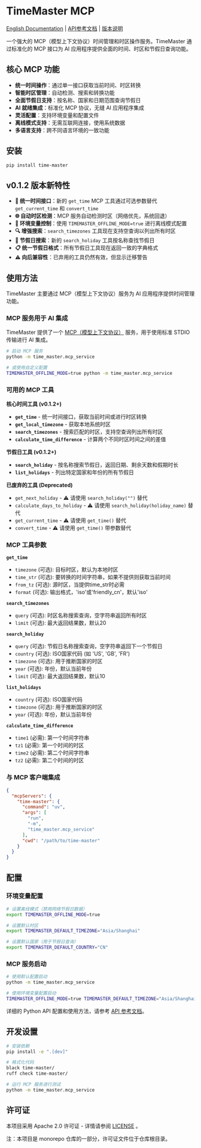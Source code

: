 # TimeMaster MCP

[English Documentation](README.md) | [API参考文档](API_REFERENCE.md) | [版本说明](RELEASE_NOTES.md)

一个强大的 MCP（模型上下文协议）时间管理和时区操作服务。TimeMaster 通过标准化的 MCP 接口为 AI 应用程序提供全面的时间、时区和节假日查询功能。

## 核心 MCP 功能

- **统一时间操作**：通过单一接口获取当前时间、时区转换
- **智能时区管理**：自动检测、搜索和转换功能
- **全面节假日支持**：按名称、国家和日期范围查询节假日
- **AI 就绪集成**：标准化 MCP 协议，无缝 AI 应用程序集成
- **灵活配置**：支持环境变量和配置文件
- **离线模式支持**：无需互联网连接，使用系统数据
- **多语言支持**：跨不同语言环境的一致功能

## 安装

```bash
pip install time-master
```

## v0.1.2 版本新特性

- **🔄 统一时间接口**：新的 `get_time` MCP 工具通过可选参数替代 `get_current_time` 和 `convert_time`
- **🌐 自动时区检测**：MCP 服务自动检测时区（网络优先，系统回退）
- **🔧 环境变量控制**：使用 `TIMEMASTER_OFFLINE_MODE=true` 进行离线模式配置
- **🔍 增强搜索**：`search_timezones` 工具现在支持空查询以列出所有时区
- **🎉 节假日搜索**：新的 `search_holiday` 工具按名称查找节假日
- **📋 统一节假日格式**：所有节假日工具现在返回一致的字典格式
- **⚠️ 向后兼容性**：已弃用的工具仍然有效，但显示迁移警告

## 使用方法

TimeMaster 主要通过 MCP（模型上下文协议）服务为 AI 应用程序提供时间管理功能。

### MCP 服务用于 AI 集成

TimeMaster 提供了一个 [MCP（模型上下文协议）](https://modelcontextprotocol.io/) 服务，用于使用标准 STDIO 传输进行 AI 集成。

```bash
# 启动 MCP 服务
python -m time_master.mcp_service

# 或使用自定义配置
TIMEMASTER_OFFLINE_MODE=true python -m time_master.mcp_service
```

### 可用的 MCP 工具

**核心时间工具 (v0.1.2+)**

- **`get_time`** - 统一时间接口，获取当前时间或进行时区转换
- **`get_local_timezone`** - 获取本地系统时区
- **`search_timezones`** - 搜索匹配的时区，支持空查询列出所有时区
- **`calculate_time_difference`** - 计算两个不同时区时间之间的差值

**节假日工具 (v0.1.2+)**

- **`search_holiday`** - 按名称搜索节假日，返回日期、剩余天数和假期时长
- **`list_holidays`** - 列出特定国家和年份的所有节假日

**已废弃的工具 (Deprecated)**

- `get_next_holiday` - ⚠️ 请使用 `search_holiday("")` 替代
- `calculate_days_to_holiday` - ⚠️ 请使用 `search_holiday(holiday_name)` 替代
- `get_current_time` - ⚠️ 请使用 `get_time()` 替代
- `convert_time` - ⚠️ 请使用 `get_time()` 带参数替代

### MCP 工具参数

**`get_time`**

- `timezone` (可选): 目标时区，默认为本地时区
- `time_str` (可选): 要转换的时间字符串，如果不提供则获取当前时间
- `from_tz` (可选): 源时区，当提供time_str时必需
- `format` (可选): 输出格式，'iso'或'friendly_cn'，默认'iso'

**`search_timezones`**

- `query` (可选): 时区名称搜索查询，空字符串返回所有时区
- `limit` (可选): 最大返回结果数，默认20

**`search_holiday`**

- `query` (可选): 节假日名称搜索查询，空字符串返回下一个节假日
- `country` (可选): ISO国家代码 (如 'US', 'GB', 'FR')
- `timezone` (可选): 用于推断国家的时区
- `year` (可选): 年份，默认当前年份
- `limit` (可选): 最大返回结果数，默认10

**`list_holidays`**

- `country` (可选): ISO国家代码
- `timezone` (可选): 用于推断国家的时区
- `year` (可选): 年份，默认当前年份

**`calculate_time_difference`**

- `time1` (必需): 第一个时间字符串
- `tz1` (必需): 第一个时间的时区
- `time2` (必需): 第二个时间字符串
- `tz2` (必需): 第二个时间的时区

### 与 MCP 客户端集成

```json
{
  "mcpServers": {
    "time-master": {
      "command": "uv",
      "args": [
        "run",
        "-m",
        "time_master.mcp_service"
      ],
      "cwd": "/path/to/time-master"
    }
  }
}
```

## 配置

### 环境变量配置

```bash
# 设置离线模式（禁用网络节假日数据）
export TIMEMASTER_OFFLINE_MODE=true

# 设置默认时区
export TIMEMASTER_DEFAULT_TIMEZONE="Asia/Shanghai"

# 设置默认国家（用于节假日查询）
export TIMEMASTER_DEFAULT_COUNTRY="CN"
```

### MCP 服务启动

```bash
# 使用默认配置启动
python -m time_master.mcp_service

# 使用环境变量配置启动
TIMEMASTER_OFFLINE_MODE=true TIMEMASTER_DEFAULT_TIMEZONE="Asia/Shanghai" python -m time_master.mcp_service
```

详细的 Python API 配置和使用方法，请参考 [API 参考文档](API_REFERENCE.md)。

## 开发设置

```bash
# 安装依赖
pip install -e ".[dev]"

# 格式化代码
black time-master/
ruff check time-master/

# 运行 MCP 服务进行测试
python -m time_master.mcp_service
```

## 许可证

本项目采用 Apache 2.0 许可证 - 详情请参阅 [LICENSE](../../LICENSE) 。

注：本项目是 monorepo 仓库的一部分，许可证文件位于仓库根目录。